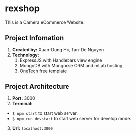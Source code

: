 # rexshop

This is a Camera eCommerce Website.

## Project Infomation

1. **Created by:** Xuan-Dung Ho, Tan-De Nguyen
2. **Technology:**
    1. ExpressJS with Handlebars view engine
    2. MongoDB with Mongoose ORM and mLab hosting
    3. [OneTech](https://colorlib.com/preview/#onetech) free template

## Project Architecture

1. **Port:** 3000
2. **Terminal:**
* `$ npm start` to start web server. 
* `$ npm run devstart` to start web server for develop mode.
3. **Url:** `localhost:3000`